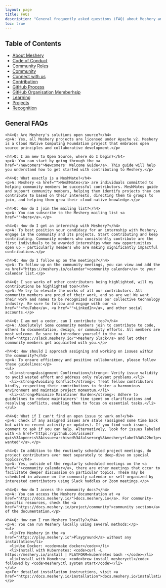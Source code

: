 ```yaml
---
layout: page
title: FAQs
description: "General frequently asked questions (FAQ) about Meshery and people who contribute through reporting issues, to submit pull requests or patches, and other activities."
toc: true
---
```


<div class="handbook-content-container">
  <div class="handbook-toc">
    <h2>Table of Contents</h2>
    <ul>
      <li><a href="https://meshery.io/community/handbook/about">About Meshery</a></li>
      <li><a href="https://meshery.io/community/handbook/code-of-conduct">Code of Conduct</a></li>
      <li><a href="https://meshery.io/community/handbook/community-roles">Community Roles</a></li>
      <li><a href="https://meshery.io/community/handbook/community">Community</a></li>
      <li><a href="https://meshery.io/community/handbook/connect-with-us">Connect with us</a></li>
      <li><a href="https://meshery.io/community/handbook/contribution">Contribution</a></li>
      <li><a href="https://meshery.io/community/handbook/github-process">GitHub Process</a></li>
      <li><a href="https://meshery.io/community/handbook/instructions">GitHub Organisation Memberhsip</a></li>
      <li><a href="https://meshery.io/community/handbook/learning">Learning</a></li>
      <li><a href="https://meshery.io/community/handbook/projects">Projects</a></li>
      <li><a href="https://meshery.io/community/handbook/recognition">Recognition</a></li>
    </ul>
  </div>

  <div class="handbook-content">
    <h2 id="general-faqs">General FAQs</h2>

    <h4>Q: Are Meshery's solutions open source?</h4>
    <p>A: Yes, all Meshery projects are licensed under Apache v2. Meshery is a Cloud Native Computing Foundation project that embraces open source principles and collaborative development.</p>

    <h4>Q: I am new to Open Source, where do I begin?</h4>
    <p>A: You can start by going through the <a href="/newcomers">Newcomers' Welcome Guide</a>. This guide will help you understand how to get started with contributing to Meshery.</p>

    <h4>Q: What exactly is a MeshMate?</h4>
    <p>A: Meshery <a href="">MeshMates</a> are individuals committed to helping community members be successful contributors. MeshMates guide and support community members, helping them identify projects they can contribute to based on their interests, directing them to groups to join, and helping them grow their cloud native knowledge.</p>

    <h4>Q: How do I join the mailing list?</h4>
    <p>A: You can subscribe to the Meshery mailing list <a href="">here</a>.</p>

    <h4>Q: How do I get an internship with Meshery?</h4>
    <p>A: To best position your candidacy for an internship with Meshery, engage in the community and its projects. Start contributing and keep contributing. Community members who consistently contribute are the first individuals to be awarded internships when new opportunities open up - particularly members who are making significantly impactful contributions.</p>

    <h4>Q: How do I follow up on the meetings?</h4>
    <p>A: To follow up on the community meetings, you can view and add the <a href="https://meshery.io/calendar">community calendar</a> to your calendar list.</p>

    <h4>Q: I see works of other contributors being highlighted, will my contributions be highlighted too?</h4>
    <p>A: We try to elevate the works of all our contributors. All community members are proud of their work, and so are we! We want their work and names to be recognized across our collective technology industry. Be sure to follow and engage with our <a href="">YouTube</a>, <a href="">LinkedIn</a>, and other social accounts.</p>

    <h4>Q: I am not a coder, can I contribute too?</h4>
    <p>A: Absolutely! Some community members join to contribute to code, others to documentation, design, or community efforts. All members are most welcome. Be sure to introduce yourself in the <a href="https://slack.meshery.io/">Meshery Slack</a> and let other community members get acquainted with you.</p>

    <h4>Q: How should I approach assigning and working on issues within the community?</h4>
    <p>A: To ensure efficiency and positive collaboration, please follow these guidelines:</p>
    <ul>
      <li><strong>Assignment Confirmation</strong>: Verify issue validity to avoid wasted effort and address only relevant problems.</li>
      <li><strong>Avoiding Conflict</strong>: Treat fellow contributors kindly, respecting their contributions to foster a harmonious environment and maintain project momentum.</li>
      <li><strong>Minimize Maintainer Burden</strong>: Adhere to guidelines to reduce maintainers' time spent on clarifications and resolving conflicts, enabling them to focus on essential tasks.</li>
    </ul>

    <h4>Q: What if I can't find an open issue to work on?</h4>
    <p>A: Check if any assigned issues are stale (assigned some time back but with no recent activity or updates). If you find such issues, comment to ask if you can help. Alternatively, look for issues labeled with <a href="https://github.com/issues?q=is%3Aopen+is%3Aissue+archived%3Afalse+org%3Ameshery+label%3A%22help+wanted%22+">"help-wanted"</a>.</p>

    <h4>Q: In addition to the routinely scheduled project meetings, do project contributors ever meet separately to deep-dive on special topics?</h4>
    <p>A: Yes, outside of the regularly scheduled meetings on the <a href="">community calendar</a>, there are other meetings that occur to facilitate deeper discussion on particular topics. These may be scheduled in advance on the community calendar or self-organized by interested contributors using Slack huddles or Zoom meetings.</p>

    <h4>Q: How do I access the community docs?</h4>
    <p>A: You can access the Meshery documentation at <a href="https://docs.meshery.io/">docs.meshery.io</a>. For community-specific resources, check the <a href="https://docs.meshery.io/project/community">community section</a> of the documentation.</p>

    <h4>Q: How can I run Meshery locally?</h4>
    <p>A: You can run Meshery locally using several methods:</p>
    <ul>
      <li>Try Meshery in the <a href="https://play.meshery.io">Playground</a> without any installation</li>
      <li>Use Docker: <code>make docker</code></li>
      <li>Install with Kubernetes: <code>curl -L https://meshery.io/install | PLATFORM=kubernetes bash -</code></li>
      <li>Install with Homebrew: <code>brew install mesheryctl</code> followed by <code>mesheryctl system start</code></li>
    </ul>
    <p>For detailed installation instructions, visit <a href="https://docs.meshery.io/installation">docs.meshery.io/installation</a>.</p>
  </div>
</div>